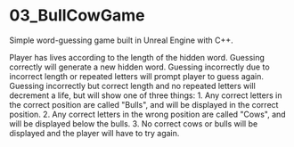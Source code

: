 # 03_BullCowGame

Simple word-guessing game built in Unreal Engine with C++.

Player has lives according to the length of the hidden word. Guessing correctly will generate a new hidden word. Guessing incorrectly due to incorrect length or repeated letters will prompt player to guess again. Guessing incorrectly but correct length and no repeated letters will decrement a life, but will show one of three things: 1. Any correct letters in the correct position are called "Bulls", and will be displayed in the correct position. 2. Any correct letters in the wrong position are called "Cows", and will be displayed below the bulls. 3. No correct cows or bulls will be displayed and the player will have to try again. 